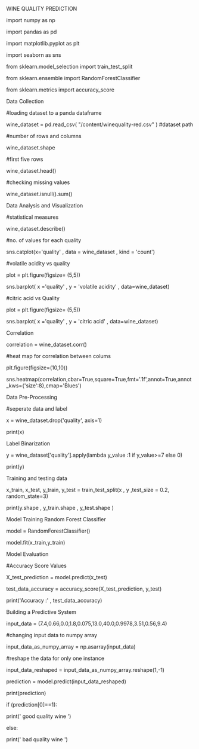 WINE QUALITY PREDICTION


import numpy as np

import pandas as pd

import matplotlib.pyplot as plt

import seaborn as sns

from sklearn.model_selection import train_test_split

from sklearn.ensemble import RandomForestClassifier

from sklearn.metrics import accuracy_score


Data Collection

#loading dataset to a panda dataframe

wine_dataset = pd.read_csv( "/content/winequality-red.csv" ) #dataset path

#number of rows and columns

wine_dataset.shape

#first five rows

wine_dataset.head()

#checking missing values

wine_dataset.isnull().sum()


Data Analysis and Visualization

#statistical measures

wine_dataset.describe()

#no. of values for each quality

sns.catplot(x='quality' , data = wine_dataset , kind = 'count')

#volatile acidity vs quality

plot = plt.figure(figsize=  (5,5))

sns.barplot( x ='quality' , y = 'volatile acidity' , data=wine_dataset)

#citric acid vs Quality

plot = plt.figure(figsize=  (5,5))

sns.barplot( x ='quality' , y = 'citric acid' , data=wine_dataset)


Correlation

correlation = wine_dataset.corr()

#heat map for correlation between colums

plt.figure(figsize=(10,10))

sns.heatmap(correlation,cbar=True,square=True,fmt='.1f',annot=True,annot_kws={'size':8},cmap='Blues')


Data Pre-Processing

#seperate data and label

x = wine_dataset.drop('quality', axis=1)

print(x)


Label Binarization

y = wine_dataset['quality'].apply(lambda y_value :1 if y_value>=7 else 0)

print(y)


Training and testing data

x_train, x_test, y_train, y_test = train_test_split(x , y ,test_size = 0.2, random_state=3)

print(y.shape , y_train.shape , y_test.shape )


Model Training Random Forest Classifier

model = RandomForestClassifier()

model.fit(x_train,y_train)


Model Evaluation

#Accuracy Score Values

X_test_prediction = model.predict(x_test)

test_data_accuracy = accuracy_score(X_test_prediction, y_test)

print('Accuracy :' , test_data_accuracy)


Building a Predictive System

input_data = (7.4,0.66,0.0,1.8,0.075,13.0,40.0,0.9978,3.51,0.56,9.4)

#changing input data to numpy array

input_data_as_numpy_array = np.asarray(input_data)

#reshape the data for only one instance

input_data_reshaped = input_data_as_numpy_array.reshape(1,-1)

prediction = model.predict(input_data_reshaped)

print(prediction)

if (prediction[0]==1):

  print(' good quality wine ')
  
else:

  print(' bad quality wine ')
